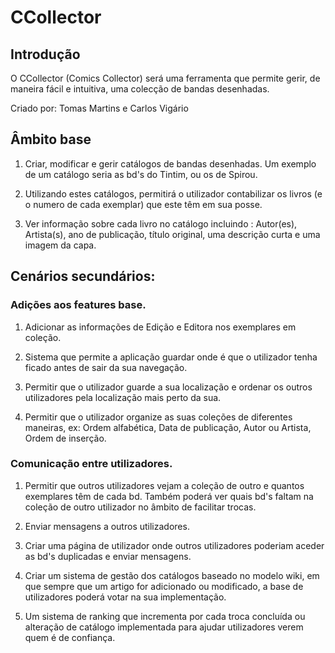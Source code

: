 # CCollector

## Introdução 

O CCollector (Comics Collector) será uma ferramenta que permite gerir, de maneira fácil e intuitiva, uma colecção de bandas desenhadas.

Criado por: Tomas Martins e Carlos Vigário

## Âmbito base

1) Criar, modificar e gerir catálogos de bandas desenhadas.
	Um exemplo de um catálogo seria as bd's do Tintim, ou os de Spirou.

2) Utilizando estes catálogos, permitirá o utilizador contabilizar os livros (e o numero de cada exemplar) que este têm em sua posse. 

3) Ver informação sobre cada livro no catálogo incluindo : Autor(es), Artista(s), ano de publicação, título original, uma descrição curta e uma imagem da capa.


## Cenários secundários:

### Adições aos features base.

1) Adicionar as informações de Edição e Editora nos exemplares em coleção.

2) Sistema que permite a aplicação guardar onde é que o utilizador tenha ficado antes de sair da sua navegação.

3) Permitir que o utilizador guarde a sua localização e ordenar os outros utilizadores pela localização mais perto da sua.

4) Permitir que o utilizador organize as suas coleções de diferentes maneiras, ex: Ordem alfabética, Data de publicação, Autor ou Artista, Ordem de inserção.

### Comunicação entre utilizadores.

1) Permitir que outros utilizadores vejam a coleção de outro e quantos exemplares têm de cada bd. Também poderá ver quais bd's faltam na coleção de outro utilizador no âmbito de facilitar trocas.

2) Enviar mensagens a outros utilizadores.

3) Criar uma página de utilizador onde outros utilizadores poderiam aceder as bd's duplicadas e enviar mensagens.

4) Criar um sistema de gestão dos catálogos baseado no modelo wiki, em que sempre que um artigo for adicionado ou modificado, a base de utilizadores poderá votar na sua implementação.

5) Um sistema de ranking que incrementa por cada troca concluída ou alteração de catálogo implementada para ajudar utilizadores verem quem é de confiança.
